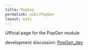 ```yaml
---
title: PopGen
permalink: wiki/PopGen
layout: wiki
---
```


Ufficial page for the PopGen module

development discussion: [PopGen\_dev](PopGen_dev "wikilink")
